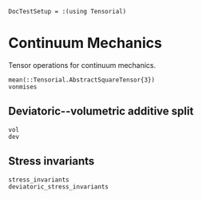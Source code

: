 ```@meta
DocTestSetup = :(using Tensorial)
```

# Continuum Mechanics

Tensor operations for continuum mechanics.

```@docs
mean(::Tensorial.AbstractSquareTensor{3})
vonmises
```

## Deviatoric--volumetric additive split

```@docs
vol
dev
```

## Stress invariants

```@docs
stress_invariants
deviatoric_stress_invariants
```
